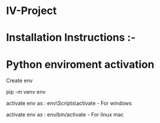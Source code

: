 # IV-Project
<h1><b>Installation Instructions :- </b></h1>
<h1>Python enviroment activation </h1>
<p> Create env </p>
<p> pip -m venv env </p>
<p> activate env as : env\Scripts\activate - For windows </p>
<p> activate env as : env/bin/activate - For linux mac </p>